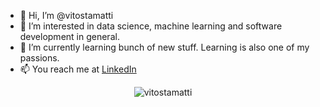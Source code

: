 - 👋 Hi, I’m @vitostamatti
- 👀 I’m interested in data science, machine learning and software development in general.
- 🌱 I’m currently learning bunch of new stuff. Learning is also one of my passions.
- 📫 You reach me at [LinkedIn](https://www.linkedin.com/in/vito-stamatti/) 


<p align="center">
	<img src=https://github-readme-stats.vercel.app/api?username=vitostamatti&show_icons=true alt=vitostamatti />
</p>
